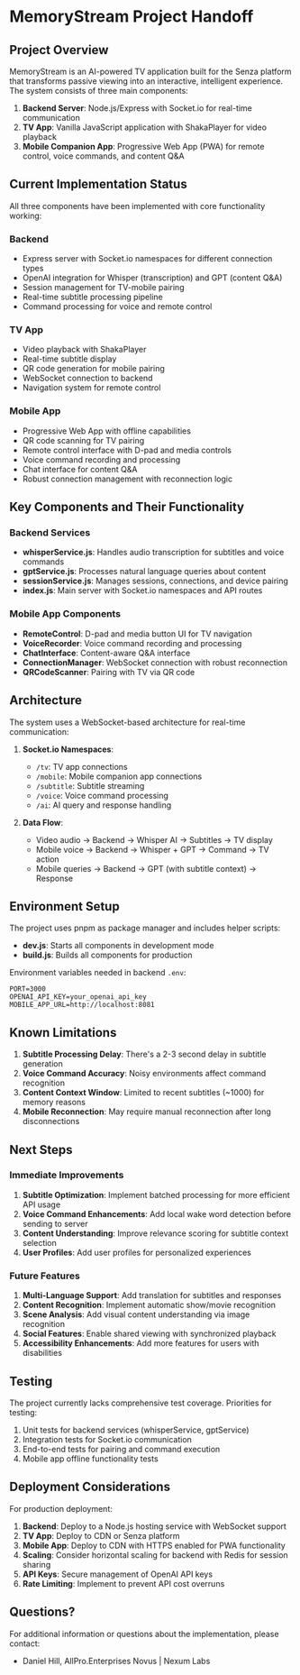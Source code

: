 # MemoryStream Project Handoff

## Project Overview

MemoryStream is an AI-powered TV application built for the Senza platform that transforms passive viewing into an interactive, intelligent experience. The system consists of three main components:

1. **Backend Server**: Node.js/Express with Socket.io for real-time communication
2. **TV App**: Vanilla JavaScript application with ShakaPlayer for video playback
3. **Mobile Companion App**: Progressive Web App (PWA) for remote control, voice commands, and content Q&A

## Current Implementation Status

All three components have been implemented with core functionality working:

### Backend
- Express server with Socket.io namespaces for different connection types
- OpenAI integration for Whisper (transcription) and GPT (content Q&A)
- Session management for TV-mobile pairing
- Real-time subtitle processing pipeline
- Command processing for voice and remote control

### TV App
- Video playback with ShakaPlayer
- Real-time subtitle display
- QR code generation for mobile pairing
- WebSocket connection to backend
- Navigation system for remote control

### Mobile App
- Progressive Web App with offline capabilities
- QR code scanning for TV pairing
- Remote control interface with D-pad and media controls
- Voice command recording and processing
- Chat interface for content Q&A
- Robust connection management with reconnection logic

## Key Components and Their Functionality

### Backend Services
- **whisperService.js**: Handles audio transcription for subtitles and voice commands
- **gptService.js**: Processes natural language queries about content
- **sessionService.js**: Manages sessions, connections, and device pairing
- **index.js**: Main server with Socket.io namespaces and API routes

### Mobile App Components
- **RemoteControl**: D-pad and media button UI for TV navigation
- **VoiceRecorder**: Voice command recording and processing
- **ChatInterface**: Content-aware Q&A interface
- **ConnectionManager**: WebSocket connection with robust reconnection
- **QRCodeScanner**: Pairing with TV via QR code

## Architecture

The system uses a WebSocket-based architecture for real-time communication:

1. **Socket.io Namespaces**:
   - `/tv`: TV app connections
   - `/mobile`: Mobile companion app connections
   - `/subtitle`: Subtitle streaming
   - `/voice`: Voice command processing
   - `/ai`: AI query and response handling

2. **Data Flow**:
   - Video audio → Backend → Whisper AI → Subtitles → TV display
   - Mobile voice → Backend → Whisper + GPT → Command → TV action
   - Mobile queries → Backend → GPT (with subtitle context) → Response

## Environment Setup

The project uses pnpm as package manager and includes helper scripts:

- **dev.js**: Starts all components in development mode
- **build.js**: Builds all components for production

Environment variables needed in backend `.env`:
```
PORT=3000
OPENAI_API_KEY=your_openai_api_key
MOBILE_APP_URL=http://localhost:8081
```

## Known Limitations

1. **Subtitle Processing Delay**: There's a 2-3 second delay in subtitle generation
2. **Voice Command Accuracy**: Noisy environments affect command recognition
3. **Content Context Window**: Limited to recent subtitles (~1000) for memory reasons
4. **Mobile Reconnection**: May require manual reconnection after long disconnections

## Next Steps

### Immediate Improvements
1. **Subtitle Optimization**: Implement batched processing for more efficient API usage
2. **Voice Command Enhancements**: Add local wake word detection before sending to server
3. **Content Understanding**: Improve relevance scoring for subtitle context selection
4. **User Profiles**: Add user profiles for personalized experiences

### Future Features
1. **Multi-Language Support**: Add translation for subtitles and responses
2. **Content Recognition**: Implement automatic show/movie recognition
3. **Scene Analysis**: Add visual content understanding via image recognition
4. **Social Features**: Enable shared viewing with synchronized playback
5. **Accessibility Enhancements**: Add more features for users with disabilities

## Testing

The project currently lacks comprehensive test coverage. Priorities for testing:

1. Unit tests for backend services (whisperService, gptService)
2. Integration tests for Socket.io communication
3. End-to-end tests for pairing and command execution
4. Mobile app offline functionality tests

## Deployment Considerations

For production deployment:

1. **Backend**: Deploy to a Node.js hosting service with WebSocket support
2. **TV App**: Deploy to CDN or Senza platform
3. **Mobile App**: Deploy to CDN with HTTPS enabled for PWA functionality
4. **Scaling**: Consider horizontal scaling for backend with Redis for session sharing
5. **API Keys**: Secure management of OpenAI API keys
6. **Rate Limiting**: Implement to prevent API cost overruns

## Questions?

For additional information or questions about the implementation, please contact:
- Daniel Hill, AllPro.Enterprises Novus | Nexum Labs 